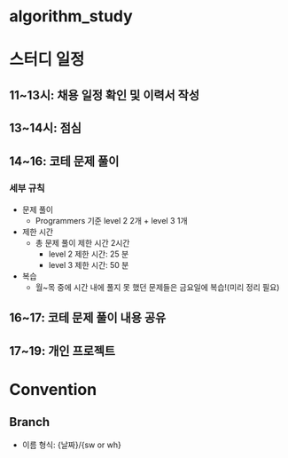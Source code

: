 # algorithm_study

# 스터디 일정
## 11~13시: 채용 일정 확인 및 이력서 작성

## 13~14시: 점심

## 14~16: 코테 문제 풀이
### 세부 규칙

- 문제 풀이
  - Programmers 기준 level 2 2개 + level 3 1개
- 제한 시간
  - 총 문제 풀이 제한 시간 2시간
    - level 2 제한 시간: 25 분
    - level 3 제한 시간: 50 분
- 복습
    - 월~목 중에 시간 내에 풀지 못 했던 문제들은 금요일에 복습!(미리 정리 필요)

## 16~17: 코테 문제 풀이 내용 공유


## 17~19: 개인 프로젝트

# Convention

## Branch

- 이름 형식: {날짜}/{sw or wh}
